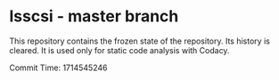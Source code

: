 # lsscsi - master branch

This repository contains the frozen state of the repository.
Its history is cleared. It is used only for static code
analysis with Codacy.

Commit Time: 1714545246